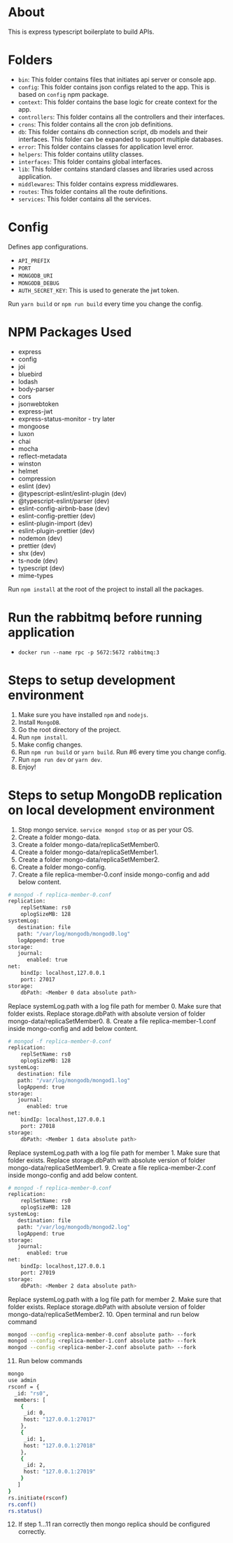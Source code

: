 # About
This is express typescript boilerplate to build APIs.

# Folders
- `bin`: This folder contains files that initiates api server or console app.
- `config`: This folder contains json configs related to the app. This is based on `config` npm package.
- `context`: This folder contains the base logic for create context for the app.
- `controllers`: This folder contains all the controllers and their interfaces.
- `crons`: This folder contains all the cron job definitions.
- `db`: This folder contains db connection script, db models and their interfaces. This folder can be expanded to support multiple databases.
- `error`: This folder contains classes for application level error.
- `helpers`: This folder contains utility classes.
- `interfaces`: This folder contains global interfaces.
- `lib`: This folder contains standard classes and libraries used across application.
- `middlewares`: This folder contains express middlewares.
- `routes`: This folder contains all the route definitions.
- `services`: This folder contains all the services.

# Config
Defines app configurations.
- `API_PREFIX`
- `PORT`
- `MONGODB_URI`
- `MONGODB_DEBUG`
- `AUTH_SECRET_KEY`: This is used to generate the jwt token.

Run `yarn build` or `npm run build` every time you change the config.

# NPM Packages Used
- express
- config
- joi
- bluebird
- lodash
- body-parser
- cors
- jsonwebtoken
- express-jwt
- express-status-monitor - try later
- mongoose
- luxon
- chai
- mocha
- reflect-metadata
- winston
- helmet
- compression
- eslint (dev)
- @typescript-eslint/eslint-plugin  (dev)
- @typescript-eslint/parser  (dev)
- eslint-config-airbnb-base (dev)
- eslint-config-prettier (dev)
- eslint-plugin-import (dev)
- eslint-plugin-prettier (dev)
- nodemon (dev)
- prettier (dev)
- shx (dev)
- ts-node (dev)
- typescript (dev)
- mime-types

Run `npm install` at the root of the project to install all the packages.

# Run the rabbitmq before running application
- `docker run --name rpc -p 5672:5672 rabbitmq:3`

# Steps to setup development environment
1. Make sure you have installed `npm` and `nodejs`.
2. Install `MongoDB`.
3. Go the root directory of the project.
4. Run `npm install`.
5. Make config changes.
6. Run `npm run build` or `yarn build`. Run #6 every time you change config.
7. Run `npm run dev` or `yarn dev`.
8. Enjoy!

# Steps to setup MongoDB replication on local development environment
1. Stop mongo service. `service mongod stop` or as per your OS.
2. Create a folder mongo-data.
3. Create a folder mongo-data/replicaSetMember0.
4. Create a folder mongo-data/replicaSetMember1.
5. Create a folder mongo-data/replicaSetMember2.
6. Create a folder mongo-config.
7. Create a file replica-member-0.conf inside mongo-config and add below content.
```sh
# mongod -f replica-member-0.conf
replication:
    replSetName: rs0
    oplogSizeMB: 128
systemLog:
   destination: file
   path: "/var/log/mongodb/mongod0.log"
   logAppend: true
storage:
   journal:
      enabled: true
net:
    bindIp: localhost,127.0.0.1
    port: 27017
storage:
    dbPath: <Member 0 data absolute path>
```
Replace systemLog.path with a log file path for member 0. Make sure that folder exists.
Replace storage.dbPath with absolute version of folder mongo-data/replicaSetMember0.
8. Create a file replica-member-1.conf inside mongo-config and add below content.
```sh
# mongod -f replica-member-0.conf
replication:
    replSetName: rs0
    oplogSizeMB: 128
systemLog:
   destination: file
   path: "/var/log/mongodb/mongod1.log"
   logAppend: true
storage:
   journal:
      enabled: true
net:
    bindIp: localhost,127.0.0.1
    port: 27018
storage:
    dbPath: <Member 1 data absolute path>
```
Replace systemLog.path with a log file path for member 1. Make sure that folder exists.
Replace storage.dbPath with absolute version of folder mongo-data/replicaSetMember1.
9. Create a file replica-member-2.conf inside mongo-config and add below content.
```sh
# mongod -f replica-member-0.conf
replication:
    replSetName: rs0
    oplogSizeMB: 128
systemLog:
   destination: file
   path: "/var/log/mongodb/mongod2.log"
   logAppend: true
storage:
   journal:
      enabled: true
net:
    bindIp: localhost,127.0.0.1
    port: 27019
storage:
    dbPath: <Member 2 data absolute path>
```
Replace systemLog.path with a log file path for member 2. Make sure that folder exists.
Replace storage.dbPath with absolute version of folder mongo-data/replicaSetMember2.
10. Open terminal and run below command
```sh
mongod --config <replica-member-0.conf absolute path> --fork
mongod --config <replica-member-1.conf absolute path> --fork
mongod --config <replica-member-2.conf absolute path> --fork
```
11. Run below commands
```sh
mongo
use admin
rsconf = {
  _id: "rs0",
  members: [
    {
     _id: 0,
     host: "127.0.0.1:27017"
    },
    {
     _id: 1,
     host: "127.0.0.1:27018"
    },
    {
     _id: 2,
     host: "127.0.0.1:27019"
    }
   ]
}
rs.initiate(rsconf)
rs.conf()
rs.status()
```
12. If step 1...11 ran correctly then mongo replica should be configured correctly.